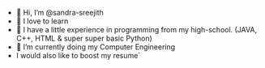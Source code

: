 - 👋 Hi, I’m @sandra-sreejith
- 👀 I love to learn
- 💞️ I have a little experience in programming from my high-school. (JAVA, C++, HTML & super super basic Python)
- 🌱 I’m currently doing my Computer Engineering
-  I would also like to boost my resume`


<!---
sandra-sreejith/sandra-sreejith is a ✨ special ✨ repository because its `README.md` (this file) appears on your GitHub profile.
You can click the Preview link to take a look at your changes. - 📫 How to reach me ...
--->

